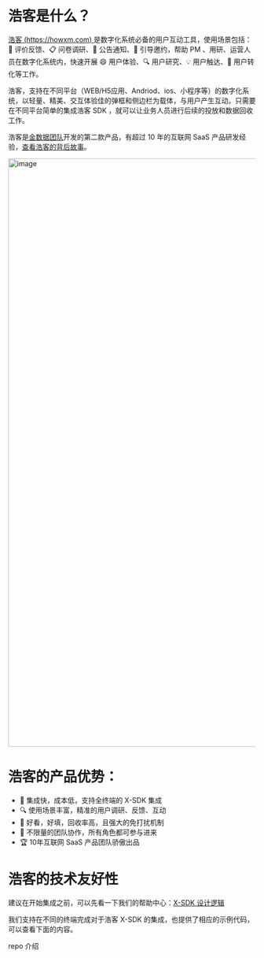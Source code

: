 # 浩客是什么？

[浩客 (https://howxm.com) ](https://howxm.com) 是数字化系统必备的用户互动工具，使用场景包括：💬 评价反馈、📋 问卷调研、📢 公告通知、🤝 引导邀约，帮助 PM 、用研、运营人员在数字化系统内，快速开展 😄 用户体验、🔍 用户研究、💡 用户触达、🚀 用户转化等工作。

浩客，支持在不同平台（WEB/H5应用、Andriod、ios、小程序等）的数字化系统，以轻量、精美、交互体验佳的弹框和侧边栏为载体，与用户产生互动。只需要在不同平台简单的集成浩客 SDK ，就可以让业务人员进行后续的投放和数据回收工作。

浩客是[金数据团队](https://jinshuju.net)开发的第二款产品，有超过 10 年的互联网 SaaS 产品研发经验，[查看浩客的背后故事](https://howxm.com/help/articles/product-story)。

<img width="1195" alt="image" src="https://github.com/howxm/.github/assets/528043/4156c95d-8ce2-41a9-a123-a391714c0ccc">

# 浩客的产品优势：

- 🚀 集成快，成本低，支持全终端的 X-SDK 集成
- 🔍 使用场景丰富，精准的用户调研、反馈、互动
- 🎨 好看，好填，回收率高，且强大的免打扰机制
- 🤝 不限量的团队协作，所有角色都可参与进来
- 🏆 10年互联网 SaaS 产品团队骄傲出品

# 浩客的技术友好性

建议在开始集成之前，可以先看一下我们的帮助中心：[X-SDK 设计逻辑](https://howxm.com/help/articles/x-sdk-intro)

我们支持在不同的终端完成对于浩客 X-SDK 的集成，也提供了相应的示例代码，可以查看下面的内容。

repo 介绍


